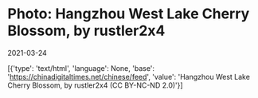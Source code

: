 # Photo: Hangzhou West Lake Cherry Blossom, by rustler2x4

2021-03-24

[{'type': 'text/html', 'language': None, 'base': 'https://chinadigitaltimes.net/chinese/feed', 'value': 'Hangzhou West Lake Cherry Blossom, by rustler2x4 (CC BY-NC-ND 2.0)'}]